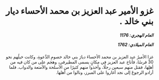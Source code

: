 <h1 dir="rtl">غزو الأمير عبد العزيز بن محمد الأحساء ديار بني خالد .</h1>

<h5 dir="rtl">العام الهجري:  1176

العام الميلادي: 1762

</h5>

<p dir="rtl">غزا الأميرُ عبد العزيز بن محمد الأحساءَ ديارَ بني خالد خصومِ الدَّعوةِ، وكانت خيلُهم نحو 30 فرسًا، فأناخ عبد العزيز في مكانٍ يسمى المطيرفي، وهجم على من كان فيه من أهلِها، فقتل منهم سبعين رجلًا، وأخذوا منهم كثيرًا من الأسلحة والأمتعة والدواب. فلما أرادو الرجوعَ إلى نجد أغاروا على المبرز، ونالوا من أهلها.</p></br>
